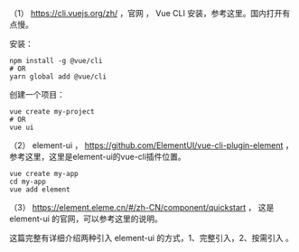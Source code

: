 

（1） https://cli.vuejs.org/zh/ ，官网 ， Vue CLI 安装，参考这里。国内打开有点慢。

安装：

```
npm install -g @vue/cli
# OR
yarn global add @vue/cli
```

创建一个项目：

```
vue create my-project
# OR
vue ui
```

（2） element-ui ，  https://github.com/ElementUI/vue-cli-plugin-element ，参考这里，这里是element-ui的vue-cli插件位置。

```
vue create my-app
cd my-app
vue add element
```


（3）   https://element.eleme.cn/#/zh-CN/component/quickstart ， 这是 element-ui 的官网，可以参考这里的说明。

这篇完整有详细介绍两种引入 element-ui 的方式，1、完整引入，2、按需引入 。



